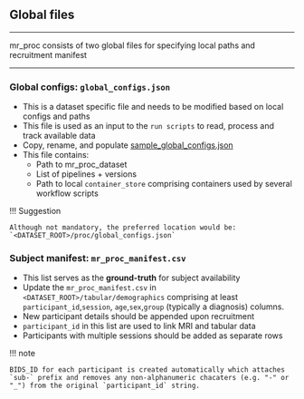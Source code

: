 ## Global files

---

mr_proc consists of two global files for specifying local paths and recruitment manifest 

---

### Global configs: `global_configs.json`
   - This is a dataset specific file and needs to be modified based on local configs and paths
   - This file is used as an input to the `run scripts` to read, process and track available data
   - Copy, rename, and populate [sample_global_configs.json](https://github.com/neurodatascience/mr_proc/blob/main/sample_global_configs.json) 
   - This file contains:
      - Path to mr_proc_dataset
      - List of pipelines + versions
      - Path to local `container_store` comprising containers used by several workflow scripts

!!! Suggestion

    Although not mandatory, the preferred location would be: `<DATASET_ROOT>/proc/global_configs.json`

### Subject manifest: `mr_proc_manifest.csv`
   - This list serves as the **ground-truth** for subject availability
   - Update the `mr_proc_manifest.csv` in `<DATASET_ROOT>/tabular/demographics` comprising at least `participant_id`,`session`, `age`,`sex`,`group` (typically a diagnosis) columns.  
   - New participant details should be appended upon recruitment
   - `participant_id` in this list are used to link MRI and tabular data 
   - Participants with multiple sessions should be added as separate rows


!!! note

    BIDS_ID for each participant is created automatically which attaches `sub-` prefix and removes any non-alphanumeric chacaters (e.g. "-" or "_") from the original `participant_id` string. 



   


              
